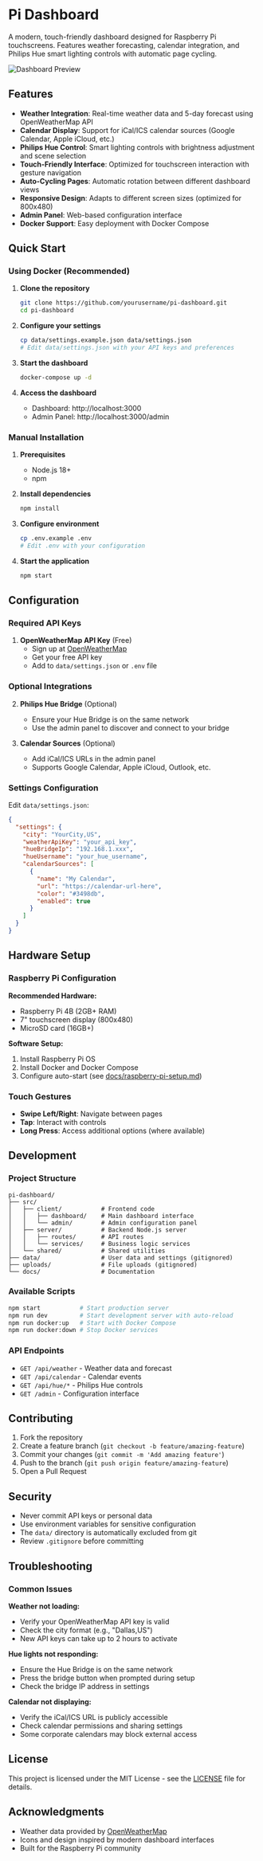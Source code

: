 # Pi Dashboard

A modern, touch-friendly dashboard designed for Raspberry Pi touchscreens. Features weather forecasting, calendar integration, and Philips Hue smart lighting controls with automatic page cycling.

![Dashboard Preview](docs/dashboard-preview.png)

## Features

- **Weather Integration**: Real-time weather data and 5-day forecast using OpenWeatherMap API
- **Calendar Display**: Support for iCal/ICS calendar sources (Google Calendar, Apple iCloud, etc.)
- **Philips Hue Control**: Smart lighting controls with brightness adjustment and scene selection
- **Touch-Friendly Interface**: Optimized for touchscreen interaction with gesture navigation
- **Auto-Cycling Pages**: Automatic rotation between different dashboard views
- **Responsive Design**: Adapts to different screen sizes (optimized for 800x480)
- **Admin Panel**: Web-based configuration interface
- **Docker Support**: Easy deployment with Docker Compose

## Quick Start

### Using Docker (Recommended)

1. **Clone the repository**
   ```bash
   git clone https://github.com/yourusername/pi-dashboard.git
   cd pi-dashboard
   ```

2. **Configure your settings**
   ```bash
   cp data/settings.example.json data/settings.json
   # Edit data/settings.json with your API keys and preferences
   ```

3. **Start the dashboard**
   ```bash
   docker-compose up -d
   ```

4. **Access the dashboard**
   - Dashboard: http://localhost:3000
   - Admin Panel: http://localhost:3000/admin

### Manual Installation

1. **Prerequisites**
   - Node.js 18+ 
   - npm

2. **Install dependencies**
   ```bash
   npm install
   ```

3. **Configure environment**
   ```bash
   cp .env.example .env
   # Edit .env with your configuration
   ```

4. **Start the application**
   ```bash
   npm start
   ```

## Configuration

### Required API Keys

1. **OpenWeatherMap API Key** (Free)
   - Sign up at [OpenWeatherMap](https://openweathermap.org/api)
   - Get your free API key
   - Add to `data/settings.json` or `.env` file

### Optional Integrations

2. **Philips Hue Bridge** (Optional)
   - Ensure your Hue Bridge is on the same network
   - Use the admin panel to discover and connect to your bridge

3. **Calendar Sources** (Optional)
   - Add iCal/ICS URLs in the admin panel
   - Supports Google Calendar, Apple iCloud, Outlook, etc.

### Settings Configuration

Edit `data/settings.json`:

```json
{
  "settings": {
    "city": "YourCity,US",
    "weatherApiKey": "your_api_key",
    "hueBridgeIp": "192.168.1.xxx",
    "hueUsername": "your_hue_username",
    "calendarSources": [
      {
        "name": "My Calendar",
        "url": "https://calendar-url-here",
        "color": "#3498db",
        "enabled": true
      }
    ]
  }
}
```

## Hardware Setup

### Raspberry Pi Configuration

**Recommended Hardware:**
- Raspberry Pi 4B (2GB+ RAM)
- 7" touchscreen display (800x480)
- MicroSD card (16GB+)

**Software Setup:**
1. Install Raspberry Pi OS
2. Install Docker and Docker Compose
3. Configure auto-start (see [docs/raspberry-pi-setup.md](docs/raspberry-pi-setup.md))

### Touch Gestures

- **Swipe Left/Right**: Navigate between pages
- **Tap**: Interact with controls
- **Long Press**: Access additional options (where available)

## Development

### Project Structure

```
pi-dashboard/
├── src/
│   ├── client/           # Frontend code
│   │   ├── dashboard/    # Main dashboard interface
│   │   └── admin/        # Admin configuration panel
│   ├── server/           # Backend Node.js server
│   │   ├── routes/       # API routes
│   │   └── services/     # Business logic services
│   └── shared/           # Shared utilities
├── data/                 # User data and settings (gitignored)
├── uploads/              # File uploads (gitignored)
└── docs/                 # Documentation
```

### Available Scripts

```bash
npm start           # Start production server
npm run dev         # Start development server with auto-reload
npm run docker:up   # Start with Docker Compose
npm run docker:down # Stop Docker services
```

### API Endpoints

- `GET /api/weather` - Weather data and forecast
- `GET /api/calendar` - Calendar events
- `GET /api/hue/*` - Philips Hue controls
- `GET /admin` - Configuration interface

## Contributing

1. Fork the repository
2. Create a feature branch (`git checkout -b feature/amazing-feature`)
3. Commit your changes (`git commit -m 'Add amazing feature'`)
4. Push to the branch (`git push origin feature/amazing-feature`)
5. Open a Pull Request

## Security

- Never commit API keys or personal data
- Use environment variables for sensitive configuration
- The `data/` directory is automatically excluded from git
- Review `.gitignore` before committing

## Troubleshooting

### Common Issues

**Weather not loading:**
- Verify your OpenWeatherMap API key is valid
- Check the city format (e.g., "Dallas,US")
- New API keys can take up to 2 hours to activate

**Hue lights not responding:**
- Ensure the Hue Bridge is on the same network
- Press the bridge button when prompted during setup
- Check the bridge IP address in settings

**Calendar not displaying:**
- Verify the iCal/ICS URL is publicly accessible
- Check calendar permissions and sharing settings
- Some corporate calendars may block external access

## License

This project is licensed under the MIT License - see the [LICENSE](LICENSE) file for details.

## Acknowledgments

- Weather data provided by [OpenWeatherMap](https://openweathermap.org/)
- Icons and design inspired by modern dashboard interfaces
- Built for the Raspberry Pi community